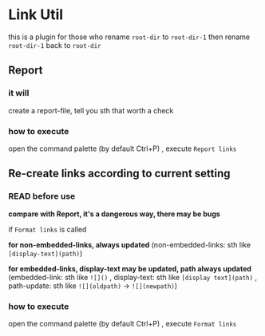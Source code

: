# Link Util
this is a plugin for those who rename `root-dir` to `root-dir-1` then rename `root-dir-1` back to `root-dir`

## Report
### it will
create a report-file, tell you sth that worth a check

### how to execute
open the command palette (by default Ctrl+P) , 
execute `Report links`

## Re-create links according to current setting
### READ before use
**compare with Report, it's a dangerous way, there may be bugs**

if `Format links` is called

**for non-embedded-links, always updated** (non-embedded-links: sth like `[display-text](path)`)

**for embedded-links, display-text may be updated, path always updated** (embedded-link: sth like `![]()` , display-text: sth like `[display text](path)` , path-update: sth like `![](oldpath)` -> `![](newpath)`)

### how to execute
open the command palette (by default Ctrl+P) , 
execute `Format links`
